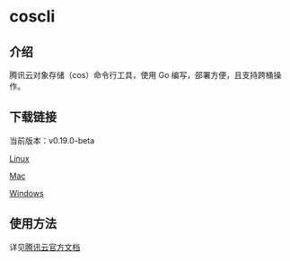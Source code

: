 # coscli

## 介绍

腾讯云对象存储（cos）命令行工具，使用 Go 编写，部署方便，且支持跨桶操作。

## 下载链接

当前版本：v0.19.0-beta

[Linux](https://github.com/tencentyun/coscli/releases/download/v0.19.0-beta/coscli-linux)

[Mac](https://github.com/tencentyun/coscli/releases/download/v0.19.0-beta/coscli-mac)

[Windows](https://github.com/tencentyun/coscli/releases/download/v0.19.0-beta/coscli-windows.exe)

## 使用方法

详见[腾讯云官方文档](https://cloud.tencent.com/document/product/436/63143)

